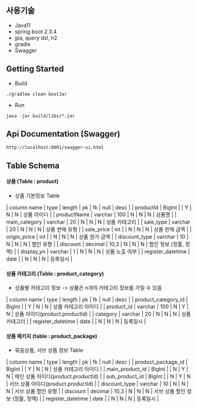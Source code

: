 ## 사용기술
* Java11
* spring boot 2.3.4
* jpa, query dsl, h2
* gradle
* Swagger

## Getting Started
* Build
```
./gradlew clean bootJar
```
* Run
```
java -jar build/libs/*.jar
```

## Api Documentation (Swagger)
`http://localhost:8081/swagger-ui.html`

## Table Schema

#### 상품 (Table : product)
* 상품 기본정보 Table

| column name | type | length | pk | fk | null | desc | 
| productId | BigInt | | Y | N | N | 상품 아이디 |
| productName | varchar | 100 | N | N | N | 상품명 |
| main_category | varchar | 20 | N | N | N | 상품 카테고리 |
| sale_type | varchar | 20 | N | N | N | 상품 판매 유형 |
| sale_price | int | | N | N | N | 상품 판매 금액 |
| origin_price | int | | N | N | N | 상품 원가 금액 |
| discount_type | varchar | 10 | N | N | N | 할인 유형 |
| discount | decimal | 10,3 | N | N | N | 할인 정보 (정률, 정액) |
| display_yn | varchar | 1 | N | N | N | 상품 노출 여부 |
| register_datetime | date | | N | N | N | 등록일시 |

#### 상품 카테고리 (Table : product_category)
* 상품별 카테고리 정보 -> 상품은 n개의 카테고리 정보를 가질 수 있음

| column name | type | length | pk | fk | null | desc | 
| product_category_id | BigInt | | Y | N | N | 상품 카테고리 아이디 |
| product_id | varchar | 100 | N | Y | N | 상품 아이디(product.productId) |
| category | varchar | 20 | N | N | N | 상품 카테고리 |
| register_datetime | date | | N | N | N | 등록일시 |

#### 상품 패키지 (table : product_package)
 * 묶음상품, 서브 상품 정보 Table
 
| column name | type | length | pk | fk | null | desc | 
| product_package_id | BigInt | | Y | N | N | 상품 카테고리 아이디 |
| main_product_id | BigInt | | N | Y | N | 메인 상품 아이디(product.productId) |
| sub_product_id | BigInt | | N | Y | N | 서브 상품 아이디(product.productId) |
| discount_type | varchar | 10 | N | N | N | 서브 상품 할인 유형 |
| discount | decimal | 10,3 | N | N | N | 서브 상품 할인 정보 (정률, 정액) |
| register_datetime | date | | N | N | N | 등록일시 |







